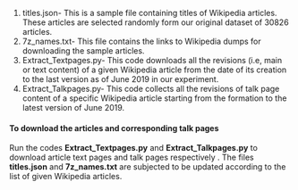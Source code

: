 
1. titles.json- This is a sample file containing titles of Wikipedia articles. These articles are selected randomly form our original dataset of 30826 articles.
2. 7z_names.txt- This file contains the links to Wikipedia dumps for downloading the sample articles.
3. Extract_Textpages.py- This code downloads all the revisions (i.e, main or text content) of a given Wikipedia article from the date of its creation to the last version as of June 2019 in our experiment.
4. Extract_Talkpages.py- This code collects all the revisions of talk page content of a specific Wikipedia article starting from the formation to the latest version of June 2019.

#### To download the articles and corresponding talk pages ####
Run the codes **Extract_Textpages.py** and **Extract_Talkpages.py** to download article text pages and talk pages respectively . The files **titles.json** and **7z_names.txt** are subjected to be updated according to the list of given Wikipedia articles.
